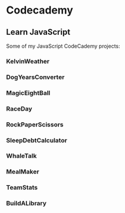 # Codecademy

## Learn JavaScript

Some of my JavaScript CodeCademy projects:

### KelvinWeather

### DogYearsConverter

### MagicEightBall

### RaceDay

### RockPaperScissors

### SleepDebtCalculator

### WhaleTalk

### MealMaker

### TeamStats

### BuildALibrary